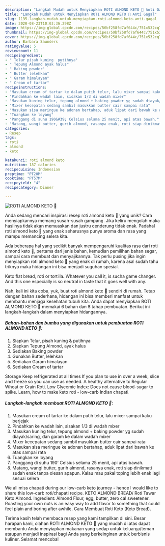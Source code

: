 ```yaml
---
description: "Langkah Mudah untuk Menyiapkan ROTI ALMOND KETO 🥐 Anti Gagal"
title: "Langkah Mudah untuk Menyiapkan ROTI ALMOND KETO 🥐 Anti Gagal"
slug: 1135-langkah-mudah-untuk-menyiapkan-roti-almond-keto-anti-gagal
date: 2020-08-23T10:03:36.298Z
image: https://img-global.cpcdn.com/recipes/50bf258fd7af644c/751x532cq70/roti-almond-keto-🥐-foto-resep-utama.jpg
thumbnail: https://img-global.cpcdn.com/recipes/50bf258fd7af644c/751x532cq70/roti-almond-keto-🥐-foto-resep-utama.jpg
cover: https://img-global.cpcdn.com/recipes/50bf258fd7af644c/751x532cq70/roti-almond-keto-🥐-foto-resep-utama.jpg
author: Barbara Saunders
ratingvalue: 5
reviewcount: 11
recipeingredient:
- " Telur pisah kuning  putihnya"
- " Tepung Almond ayak halus"
- " Baking powder"
- " Butter lelehkan"
- " Garam himalayan"
- " Cream of tartar"
recipeinstructions:
- "Masukan cream of tartar ke dalam putih telur, lalu mixer sampai kaku berjejak"
- "Pindahkan ke wadah lain, sisakan 1/3 di wadah mixer"
- "Masukan kuning telur, tepung almond + baking powder yg sudah diayak/saring, dan garam ke dalam wadah mixer"
- "Mixer kecepatan sedang sambil masukkan butter cair sampai rata"
- "Masukan sisa meringue ke adonan bertahap, aduk lipat dari bawah ke atas sampai rata"
- "Tuangkan ke loyang"
- "Panggang di suhu 190&#39; Celsius selama 25 menit, api atas bawah."
- "Matang, wangi butter, gurih almond, rasanya enak, roti siap dinikmati sudah enak tanpa olesan apapun. Kalau mau pakai toping lebih enak lagi sesuai selera"
categories:
- Resep
tags:
- roti
- almond
- keto

katakunci: roti almond keto 
nutrition: 187 calories
recipecuisine: Indonesian
preptime: "PT20M"
cooktime: "PT57M"
recipeyield: "4"
recipecategory: Dinner

---
```



![ROTI ALMOND KETO 🥐](https://img-global.cpcdn.com/recipes/50bf258fd7af644c/751x532cq70/roti-almond-keto-🥐-foto-resep-utama.jpg)

Anda sedang mencari inspirasi resep roti almond keto 🥐 yang unik? Cara menyiapkannya memang susah-susah gampang. Jika keliru mengolah maka hasilnya tidak akan memuaskan dan justru cenderung tidak enak. Padahal roti almond keto 🥐 yang enak seharusnya punya aroma dan rasa yang mampu memancing selera kita.

Ada beberapa hal yang sedikit banyak mempengaruhi kualitas rasa dari roti almond keto 🥐, pertama dari jenis bahan, kemudian pemilihan bahan segar, sampai cara membuat dan menyajikannya. Tak perlu pusing jika ingin menyiapkan roti almond keto 🥐 yang enak di rumah, karena asal sudah tahu triknya maka hidangan ini bisa menjadi suguhan spesial.

Keto flat bread, roti or tortilla. Whatever you call it, is sucha game changer. And this one especially is so neutral in taste that it goes well with any.


Nah, kali ini kita coba, yuk, buat roti almond keto 🥐 sendiri di rumah. Tetap dengan bahan sederhana, hidangan ini bisa memberi manfaat untuk membantu menjaga kesehatan tubuh kita. Anda dapat menyiapkan ROTI ALMOND KETO 🥐 memakai 6 bahan dan 8 tahap pembuatan. Berikut ini langkah-langkah dalam menyiapkan hidangannya.

<!--inarticleads1-->

##### Bahan-bahan dan bumbu yang digunakan untuk pembuatan ROTI ALMOND KETO 🥐:

1. Siapkan  Telur, pisah kuning &amp; putihnya
1. Siapkan  Tepung Almond, ayak halus
1. Sediakan  Baking powder
1. Gunakan  Butter, lelehkan
1. Sediakan  Garam himalayan
1. Sediakan  Cream of tartar


Storage Keep refrigerated at all times If you plan to use in over a week, slice and freeze so you can use as needed. A healthy alternative to Regular Wheat or Grain Roti. Low Glycemic Index: Does not cause blood-sugar to spike. Learn, how to make keto roti - low-carb Indian chapati. 

<!--inarticleads2-->

##### Langkah-langkah membuat ROTI ALMOND KETO 🥐:

1. Masukan cream of tartar ke dalam putih telur, lalu mixer sampai kaku berjejak
1. Pindahkan ke wadah lain, sisakan 1/3 di wadah mixer
1. Masukan kuning telur, tepung almond + baking powder yg sudah diayak/saring, dan garam ke dalam wadah mixer
1. Mixer kecepatan sedang sambil masukkan butter cair sampai rata
1. Masukan sisa meringue ke adonan bertahap, aduk lipat dari bawah ke atas sampai rata
1. Tuangkan ke loyang
1. Panggang di suhu 190&#39; Celsius selama 25 menit, api atas bawah.
1. Matang, wangi butter, gurih almond, rasanya enak, roti siap dinikmati sudah enak tanpa olesan apapun. Kalau mau pakai toping lebih enak lagi sesuai selera


We all miss chapati during our low-carb keto journey - hence I would like to share this low-carb roti/chapati recipe. KETO ALMOND BREAD/ Roti Tawar Keto Almond. Ingredient: Almond Flour, egg, butter, zero cal sweetener. Roasting your own nuts is an easy way to add flavor to something that could feel plain and boring after awhile. Cara Membuat Roti Keto (Keto Bread). 

Terima kasih telah membaca resep yang kami tampilkan di sini. Besar harapan kami, olahan ROTI ALMOND KETO 🥐 yang mudah di atas dapat membantu Anda menyiapkan makanan yang sedap untuk keluarga/teman ataupun menjadi inspirasi bagi Anda yang berkeinginan untuk berbisnis kuliner. Selamat mencoba!
